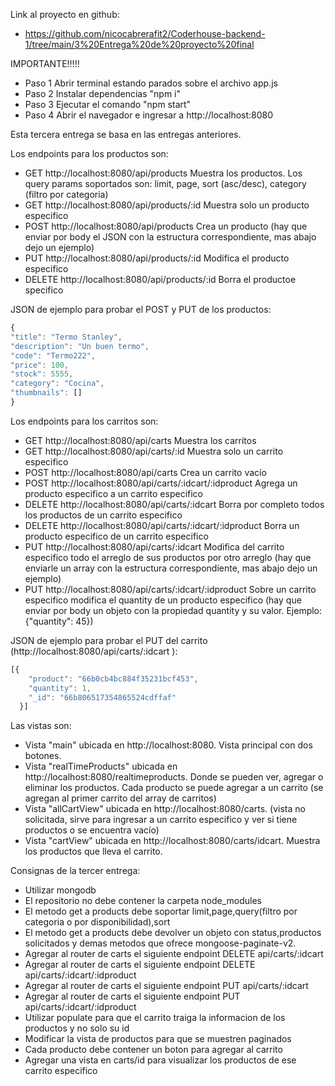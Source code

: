 Link al proyecto en github:

- https://github.com/nicocabrerafit2/Coderhouse-backend-1/tree/main/3%20Entrega%20de%20proyecto%20final

IMPORTANTE!!!!!

- Paso 1 Abrir terminal estando parados sobre el archivo app.js
- Paso 2 Instalar dependencias "npm i"
- Paso 3 Ejecutar el comando "npm start"
- Paso 4 Abrir el navegador e ingresar a http://localhost:8080

Esta tercera entrega se basa en las entregas anteriores.

Los endpoints para los productos son:

- GET http://localhost:8080/api/products Muestra los productos. Los query params soportados son: limit, page, sort (asc/desc), category (filtro por categoria)
- GET http://localhost:8080/api/products/:id Muestra solo un producto especifico
- POST http://localhost:8080/api/products Crea un producto (hay que enviar por body el JSON con la estructura correspondiente, mas abajo dejo un ejemplo)
- PUT http://localhost:8080/api/products/:id Modifica el producto especifico
- DELETE http://localhost:8080/api/products/:id Borra el productoe specifico

JSON de ejemplo para probar el POST y PUT de los productos:

```javascript
{
"title": "Termo Stanley",
"description": "Un buen termo",
"code": "Termo222",
"price": 100,
"stock": 5555,
"category": "Cocina",
"thumbnails": []
}
```

Los endpoints para los carritos son:

- GET http://localhost:8080/api/carts Muestra los carritos
- GET http://localhost:8080/api/carts/:id Muestra solo un carrito especifico
- POST http://localhost:8080/api/carts Crea un carrito vacío
- POST http://localhost:8080/api/carts/:idcart/:idproduct Agrega un producto especifico a un carrito especifico
- DELETE http://localhost:8080/api/carts/:idcart Borra por completo todos los productos de un carrito especifico
- DELETE http://localhost:8080/api/carts/:idcart/:idproduct Borra un producto especifico de un carrito especifico
- PUT http://localhost:8080/api/carts/:idcart   Modifica del carrito especifico todo el arreglo de sus productos por otro arreglo (hay que enviarle un array con la estructura correspondiente, mas abajo dejo un ejemplo)
- PUT http://localhost:8080/api/carts/:idcart/:idproduct Sobre un carrito especifico modifica el quantity de un producto especifico (hay que enviar por body un objeto con la propiedad quantity y su valor. Ejemplo: {"quantity": 45})

JSON de ejemplo para probar el PUT del carrito (http://localhost:8080/api/carts/:idcart ):

```javascript
[{
    "product": "66b0cb4bc884f35231bcf453",
    "quantity": 1,
    "_id": "66b806517354865524cdffaf"
  }]
 ```

Las vistas son:

- Vista "main" ubicada en http://localhost:8080. Vista principal con dos botones.
- Vista "realTimeProducts" ubicada en http://localhost:8080/realtimeproducts. Donde se pueden ver, agregar o eliminar los productos. Cada producto se puede agregar a un carrito (se agregan al primer carrito del array de carritos)
- Vista "allCartView" ubicada en http://localhost:8080/carts. (vista no solicitada, sirve para ingresar a un carrito especifico y ver si tiene productos o se encuentra vacío)
- Vista "cartView" ubicada en http://localhost:8080/carts/idcart. Muestra los productos que lleva el carrito.


Consignas de la tercer entrega:
- Utilizar mongodb
- El repositorio no debe contener la carpeta node_modules
- El metodo get a products debe soportar limit,page,query(filtro por categoria o por disponibilidad),sort
- El metodo get a products debe devolver un objeto con status,productos solicitados y demas metodos que ofrece mongoose-paginate-v2.
- Agregar al router de carts el siguiente endpoint DELETE api/carts/:idcart
- Agregar al router de carts el siguiente endpoint DELETE api/carts/:idcart/:idproduct
- Agregar al router de carts el siguiente endpoint PUT api/carts/:idcart   
- Agregar al router de carts el siguiente endpoint PUT api/carts/:idcart/:idproduct
- Utilizar populate para que el carrito traiga la informacion de los productos y no solo su id
- Modificar la vista de productos para que se muestren paginados
- Cada producto debe contener un boton para agregar al carrito
- Agregar una vista en carts/id para visualizar los productos de ese carrito especifico